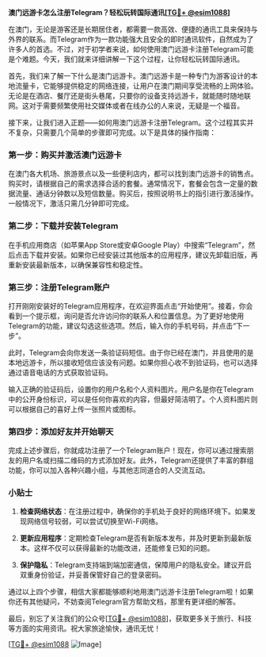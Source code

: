 **澳门远游卡怎么注册Telegram？轻松玩转国际通讯[[TG💪+ @esim1088](https://t.me/s/esim1088)]**

在澳门，无论是游客还是长期居住者，都需要一款高效、便捷的通讯工具来保持与外界的联系。而Telegram作为一款功能强大且安全的即时通讯软件，自然成为了许多人的首选。不过，对于初学者来说，如何使用澳门远游卡注册Telegram可能是个难题。今天，我们就来详细讲解一下这个过程，让你轻松玩转国际通讯。

首先，我们来了解一下什么是澳门远游卡。澳门远游卡是一种专门为游客设计的本地流量卡，它能够提供稳定的网络连接，让用户在澳门期间享受流畅的上网体验。无论是在酒店、餐厅还是街头巷尾，只要你的设备支持远游卡，就能随时随地联网。这对于需要频繁使用社交媒体或者在线办公的人来说，无疑是一个福音。

接下来，让我们进入正题——如何用澳门远游卡注册Telegram。这个过程其实并不复杂，只需要几个简单的步骤即可完成。以下是具体的操作指南：

### 第一步：购买并激活澳门远游卡

在澳门各大机场、旅游景点以及一些便利店内，都可以找到澳门远游卡的销售点。购买时，请根据自己的需求选择合适的套餐。通常情况下，套餐会包含一定量的数据流量、通话分钟数以及短信数量。购买后，按照说明书上的指引进行激活操作。一般情况下，激活只需几分钟即可完成。

### 第二步：下载并安装Telegram

在手机应用商店（如苹果App Store或安卓Google Play）中搜索“Telegram”，然后点击下载并安装。如果你已经安装过其他版本的应用程序，建议先卸载旧版，再重新安装最新版本，以确保兼容性和稳定性。

### 第三步：注册Telegram账户

打开刚刚安装好的Telegram应用程序，在欢迎界面点击“开始使用”。接着，你会看到一个提示框，询问是否允许访问你的联系人和位置信息。为了更好地使用Telegram的功能，建议勾选这些选项。然后，输入你的手机号码，并点击“下一步”。

此时，Telegram会向你发送一条验证码短信。由于你已经在澳门，并且使用的是本地远游卡，所以接收短信应该没有问题。如果你担心收不到验证码，也可以选择通过语音电话的方式获取验证码。

输入正确的验证码后，设置你的用户名和个人资料图片。用户名是你在Telegram中的公开身份标识，可以是任何你喜欢的内容，但最好简洁明了。个人资料图片则可以根据自己的喜好上传一张照片或图标。

### 第四步：添加好友并开始聊天

完成上述步骤后，你就成功注册了一个Telegram账户！现在，你可以通过搜索朋友的用户名或扫描二维码的方式添加好友。此外，Telegram还提供了丰富的群组功能，你可以加入各种兴趣小组，与其他志同道合的人交流互动。

### 小贴士

1. **检查网络状态**：在注册过程中，确保你的手机处于良好的网络环境下。如果发现网络信号较弱，可以尝试切换至Wi-Fi网络。
   
2. **更新应用程序**：定期检查Telegram是否有新版本发布，并及时更新到最新版本。这样不仅可以获得最新的功能改进，还能修复已知的问题。

3. **保护隐私**：Telegram支持端到端加密通信，保障用户的隐私安全。建议开启双重身份验证，并妥善保管好自己的登录密码。

通过以上四个步骤，相信大家都能够顺利地用澳门远游卡注册Telegram啦！如果你还有其他疑问，不妨查阅Telegram官方帮助文档，那里有更详细的解答。

最后，别忘了关注我们的公众号[[TG💪+ @esim1088](https://t.me/s/esim1088)]，获取更多关于旅行、科技等方面的实用资讯。祝大家旅途愉快，通讯无忧！

[[TG💪+ @esim1088](https://t.me/s/esim1088) ![Image](https://i.postimg.cc/4NQfJmqS/Snipaste-2025-05-13-00-14-12.png)]